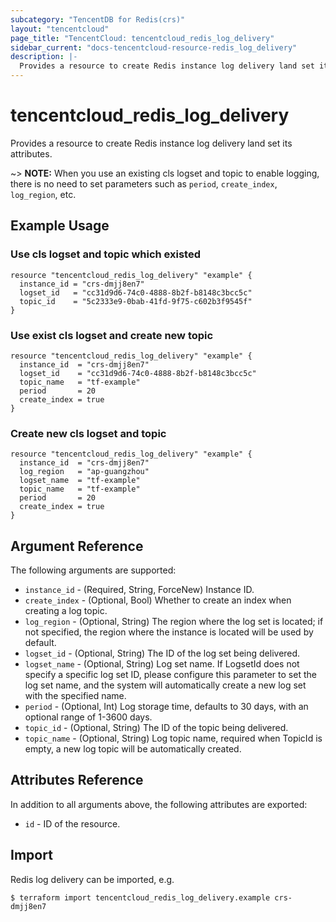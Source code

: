 ```yaml
---
subcategory: "TencentDB for Redis(crs)"
layout: "tencentcloud"
page_title: "TencentCloud: tencentcloud_redis_log_delivery"
sidebar_current: "docs-tencentcloud-resource-redis_log_delivery"
description: |-
  Provides a resource to create Redis instance log delivery land set its attributes.
---
```


# tencentcloud_redis_log_delivery

Provides a resource to create Redis instance log delivery land set its attributes.

~> **NOTE:** When you use an existing cls logset and topic to enable logging, there is no need to set parameters such
as `period`, `create_index`, `log_region`, etc.

## Example Usage

### Use cls logset and topic which existed

```hcl
resource "tencentcloud_redis_log_delivery" "example" {
  instance_id = "crs-dmjj8en7"
  logset_id   = "cc31d9d6-74c0-4888-8b2f-b8148c3bcc5c"
  topic_id    = "5c2333e9-0bab-41fd-9f75-c602b3f9545f"
}
```

### Use exist cls logset and create new topic

```hcl
resource "tencentcloud_redis_log_delivery" "example" {
  instance_id  = "crs-dmjj8en7"
  logset_id    = "cc31d9d6-74c0-4888-8b2f-b8148c3bcc5c"
  topic_name   = "tf-example"
  period       = 20
  create_index = true
}
```

### Create new cls logset and topic

```hcl
resource "tencentcloud_redis_log_delivery" "example" {
  instance_id  = "crs-dmjj8en7"
  log_region   = "ap-guangzhou"
  logset_name  = "tf-example"
  topic_name   = "tf-example"
  period       = 20
  create_index = true
}
```

## Argument Reference

The following arguments are supported:

* `instance_id` - (Required, String, ForceNew) Instance ID.
* `create_index` - (Optional, Bool) Whether to create an index when creating a log topic.
* `log_region` - (Optional, String) The region where the log set is located; if not specified, the region where the instance is located will be used by default.
* `logset_id` - (Optional, String) The ID of the log set being delivered.
* `logset_name` - (Optional, String) Log set name. If LogsetId does not specify a specific log set ID, please configure this parameter to set the log set name, and the system will automatically create a new log set with the specified name.
* `period` - (Optional, Int) Log storage time, defaults to 30 days, with an optional range of 1-3600 days.
* `topic_id` - (Optional, String) The ID of the topic being delivered.
* `topic_name` - (Optional, String) Log topic name, required when TopicId is empty, a new log topic will be automatically created.

## Attributes Reference

In addition to all arguments above, the following attributes are exported:

* `id` - ID of the resource.




## Import

Redis log delivery can be imported, e.g.

```
$ terraform import tencentcloud_redis_log_delivery.example crs-dmjj8en7
```

